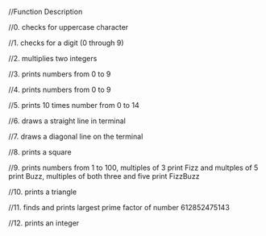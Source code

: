 //Function Description

//0. checks for uppercase character

//1. checks for a digit (0 through 9)

//2. multiplies two integers

//3. prints numbers from 0 to 9

//4. prints numbers from 0 to 9

//5. prints 10 times number from 0 to 14

//6. draws a straight line in terminal

//7. draws a diagonal line on the terminal

//8. prints a square

//9. prints numbers from 1 to 100, multiples of 3 print Fizz and multples of 5 print Buzz, multiples of both three and five print FizzBuzz

//10. prints a triangle

//11. finds and prints largest prime factor of number 612852475143

//12. prints an integer
